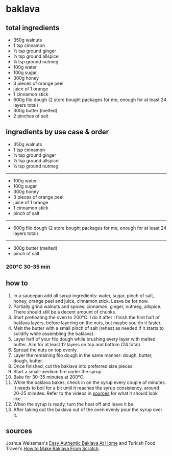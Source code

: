 # baklava

## total ingredients

- 350g walnuts
- 1 tsp cinnamon
- ½ tsp ground ginger
- ½ tsp ground allspice
- ¼ tsp ground nutmeg
- 100g water
- 100g sugar
- 300g honey
- 3 pieces of orange peel
- juice of 1 orange
- 1 cinnamon stick
- 600g filo dough (2 store bought packages for me, enough for at least 24 layers total)
- 300g butter (melted)
- 2 pinches of salt

## ingredients by use case & order

- 350g walnuts
- 1 tsp cinnamon
- ½ tsp ground ginger
- ½ tsp ground allspice
- ¼ tsp ground nutmeg

---

- 100g water
- 100g sugar
- 300g honey
- 3 pieces of orange peel
- juice of 1 orange
- 1 cinnamon stick
- pinch of salt

---

- 600g filo dough (2 store bought packages for me, enough for at least 24 layers total)

---

- 300g butter (melted)
- pinch of salt

### 200°C 30-35 min

## how to

1. In a saucepan add all syrup ingredients: water, sugar, pinch of salt, honey, orange peel and juice, cinnamon stick. Leave be for now.
2. Partially grind walnuts and spices: cinnamon, ginger, nutmeg, allspice. There should still be a decent amount of chunks.
3. Start preheating the oven to 200°C. I do it after I finish the first half of baklava layers, before layering on the nuts, but maybe you do it faster.
4. Melt the butter with a small pinch of salt (reheat as needed if it starts to solidify while assembling the baklava).
5. Layer half of your filo dough while brushing every layer with melted butter. Aim for at least 12 layers on top and bottom (24 total).
6. Spread the nuts on top evenly.
7. Layer the remaining filo dough in the same manner: dough, butter, dough, butter.
8. Once finished, cut the baklava into preferred size pieces.
9. Start a small-medium fire under the syrup.
10. Bake for 30-35 minutes at 200°C.
11. While the baklava bakes, check in on the syrup every couple of minutes. It needs to boil for a bit until it reaches the syrup consistency, around 20-25 minutes. Refer to the videos in [sources](#sources) for what it should look like.
12. When the syrup is ready, turn the heat off and leave it be.
13. After taking out the baklava out of the oven evenly pour the syrup over it.

## sources

Joshua Weissman's [Easy Authentic Baklava At Home](https://www.youtube.com/watch?v=uxJe1cEr1Ts) and Turkish Food Travel's [How to Make Baklava From Scratch](https://www.youtube.com/watch?v=faixqNv1ZJo).
